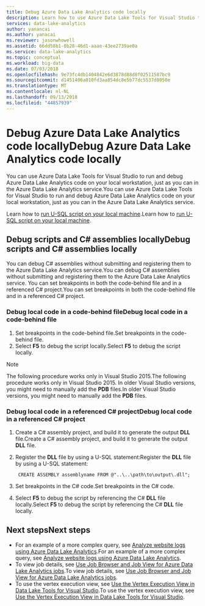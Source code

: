 ```yaml
---
title: Debug Azure Data Lake Analytics code locally
description: Learn how to use Azure Data Lake Tools for Visual Studio to debug U-SQL jobs on your local workstation.
services: data-lake-analytics
author: yanancai
ms.author: yanacai
ms.reviewer: jasonwhowell
ms.assetid: 66dd58b1-0b28-46d1-aaae-43ee2739ae0a
ms.service: data-lake-analytics
ms.topic: conceptual
ms.workload: big-data
ms.date: 07/03/2018
ms.openlocfilehash: 9e73fc4db1404842e6d3878d88d8f02511587bc9
ms.sourcegitcommit: d1451406a010fd3aa854dc8e5b77dc5537d8050e
ms.translationtype: MT
ms.contentlocale: nl-NL
ms.lasthandoff: 09/13/2018
ms.locfileid: "44857939"
---
```

# <a name="debug-azure-data-lake-analytics-code-locally"></a><span data-ttu-id="fc9b7-103">Debug Azure Data Lake Analytics code locally</span><span class="sxs-lookup"><span data-stu-id="fc9b7-103">Debug Azure Data Lake Analytics code locally</span></span>

<span data-ttu-id="fc9b7-104">You can use Azure Data Lake Tools for Visual Studio to run and debug Azure Data Lake Analytics code on your local workstation, just as you can in the Azure Data Lake Analytics service.</span><span class="sxs-lookup"><span data-stu-id="fc9b7-104">You can use Azure Data Lake Tools for Visual Studio to run and debug Azure Data Lake Analytics code on your local workstation, just as you can in the Azure Data Lake Analytics service.</span></span>

<span data-ttu-id="fc9b7-105">Learn how to [run U-SQL script on your local machine](data-lake-analytics-data-lake-tools-local-run.md).</span><span class="sxs-lookup"><span data-stu-id="fc9b7-105">Learn how to [run U-SQL script on your local machine](data-lake-analytics-data-lake-tools-local-run.md).</span></span>

## <a name="debug-scripts-and-c-assemblies-locally"></a><span data-ttu-id="fc9b7-106">Debug scripts and C# assemblies locally</span><span class="sxs-lookup"><span data-stu-id="fc9b7-106">Debug scripts and C# assemblies locally</span></span>

<span data-ttu-id="fc9b7-107">You can debug C# assemblies without submitting and registering them to the Azure Data Lake Analytics service.</span><span class="sxs-lookup"><span data-stu-id="fc9b7-107">You can debug C# assemblies without submitting and registering them to the Azure Data Lake Analytics service.</span></span> <span data-ttu-id="fc9b7-108">You can set breakpoints in both the code-behind file and in a referenced C# project.</span><span class="sxs-lookup"><span data-stu-id="fc9b7-108">You can set breakpoints in both the code-behind file and in a referenced C# project.</span></span>

### <a name="debug-local-code-in-a-code-behind-file"></a><span data-ttu-id="fc9b7-109">Debug local code in a code-behind file</span><span class="sxs-lookup"><span data-stu-id="fc9b7-109">Debug local code in a code-behind file</span></span>

1. <span data-ttu-id="fc9b7-110">Set breakpoints in the code-behind file.</span><span class="sxs-lookup"><span data-stu-id="fc9b7-110">Set breakpoints in the code-behind file.</span></span>
2. <span data-ttu-id="fc9b7-111">Select **F5** to debug the script locally.</span><span class="sxs-lookup"><span data-stu-id="fc9b7-111">Select **F5** to debug the script locally.</span></span>

> [!NOTE]
   > <span data-ttu-id="fc9b7-112">The following procedure works only in Visual Studio 2015.</span><span class="sxs-lookup"><span data-stu-id="fc9b7-112">The following procedure works only in Visual Studio 2015.</span></span> <span data-ttu-id="fc9b7-113">In older Visual Studio versions, you might need to manually add the **PDB** files.</span><span class="sxs-lookup"><span data-stu-id="fc9b7-113">In older Visual Studio versions, you might need to manually add the **PDB** files.</span></span>  
   >
   >

### <a name="debug-local-code-in-a-referenced-c-project"></a><span data-ttu-id="fc9b7-114">Debug local code in a referenced C# project</span><span class="sxs-lookup"><span data-stu-id="fc9b7-114">Debug local code in a referenced C# project</span></span>

1. <span data-ttu-id="fc9b7-115">Create a C# assembly project, and build it to generate the output **DLL** file.</span><span class="sxs-lookup"><span data-stu-id="fc9b7-115">Create a C# assembly project, and build it to generate the output **DLL** file.</span></span>
2. <span data-ttu-id="fc9b7-116">Register the **DLL** file by using a U-SQL statement:</span><span class="sxs-lookup"><span data-stu-id="fc9b7-116">Register the **DLL** file by using a U-SQL statement:</span></span>

        CREATE ASSEMBLY assemblyname FROM @"..\..\path\to\output\.dll";
        
3. <span data-ttu-id="fc9b7-117">Set breakpoints in the C# code.</span><span class="sxs-lookup"><span data-stu-id="fc9b7-117">Set breakpoints in the C# code.</span></span>
4. <span data-ttu-id="fc9b7-118">Select **F5** to debug the script by referencing the C# **DLL** file locally.</span><span class="sxs-lookup"><span data-stu-id="fc9b7-118">Select **F5** to debug the script by referencing the C# **DLL** file locally.</span></span>


## <a name="next-steps"></a><span data-ttu-id="fc9b7-119">Next steps</span><span class="sxs-lookup"><span data-stu-id="fc9b7-119">Next steps</span></span>

- <span data-ttu-id="fc9b7-120">For an example of a more complex query, see [Analyze website logs using Azure Data Lake Analytics](data-lake-analytics-analyze-weblogs.md).</span><span class="sxs-lookup"><span data-stu-id="fc9b7-120">For an example of a more complex query, see [Analyze website logs using Azure Data Lake Analytics](data-lake-analytics-analyze-weblogs.md).</span></span>
- <span data-ttu-id="fc9b7-121">To view job details, see [Use Job Browser and Job View for Azure Data Lake Analytics jobs](data-lake-analytics-data-lake-tools-view-jobs.md).</span><span class="sxs-lookup"><span data-stu-id="fc9b7-121">To view job details, see [Use Job Browser and Job View for Azure Data Lake Analytics jobs](data-lake-analytics-data-lake-tools-view-jobs.md).</span></span>
- <span data-ttu-id="fc9b7-122">To use the vertex execution view, see [Use the Vertex Execution View in Data Lake Tools for Visual Studio](data-lake-analytics-data-lake-tools-use-vertex-execution-view.md).</span><span class="sxs-lookup"><span data-stu-id="fc9b7-122">To use the vertex execution view, see [Use the Vertex Execution View in Data Lake Tools for Visual Studio](data-lake-analytics-data-lake-tools-use-vertex-execution-view.md).</span></span>
